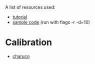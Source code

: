 A list of resources used:

- [tutorial](https://docs.opencv.org/4.x/d5/dae/tutorial_aruco_detection.html)
- [sample code](https://github.com/opencv/opencv/blob/4.x/samples/cpp/tutorial_code/objectDetection/detect_markers.cpp)
(run with flags -r -d=10)

# Calibration
- [charuco](https://docs.opencv.org/3.4/df/d4a/tutorial_charuco_detection.html)
